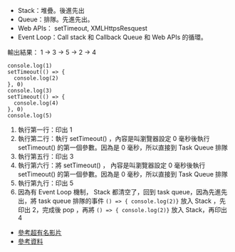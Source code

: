 * Stack：堆疊。後進先出
* Queue：排隊。先進先出。
* Web APIs： setTimeout, XMLHttpsResquest
* Event Loop：Call stack 和 Callback Queue 和 Web APIs 的循環。

輸出結果： 1 -> 3 -> 5 -> 2 -> 4

```
console.log(1)
setTimeout(() => {
  console.log(2)
}, 0)
console.log(3)
setTimeout(() => {
  console.log(4)
}, 0)
console.log(5)
```

1. 執行第一行：印出 1 
2. 執行第二行：執行 setTimeout() ，內容是叫瀏覽器設定 0 毫秒後執行 setTimeout() 的第一個參數。因為是 0 毫秒，所以直接到 Task Queue 排隊
3. 執行第五行：印出 3
4. 執行第六行：將 setTimeout() ， 內容是叫瀏覽器設定 0 毫秒後執行 setTimeout() 的第一個參數。因為是 0 毫秒，所以直接到 Task Queue 排隊
5. 執行第九行：印出 5
6. 因為有 Event Loop 機制， Stack 都清空了，回到 task queue，因為先進先出，將 task queue 排隊的事件 `() => { console.log(2)}` 放入 Stack ，先印出 2，完成後 pop ，再將 `() => { console.log(2)}` 放入 Stack，再印出 4 



* [參考超有名影片](https://www.youtube.com/watch?v=8aGhZQkoFbQ)
* [參考資料](https://medium.com/itsems-frontend/javascript-event-loop-event-queue-call-stack-74a02fed5625)